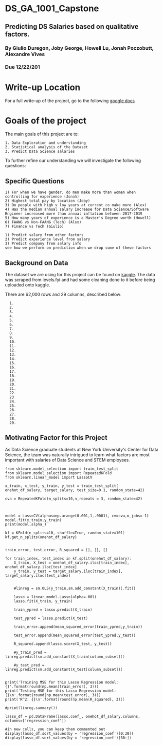 # DS_GA_1001_Capstone



## Predicting DS Salaries based on qualitative factors.
### By Giulio Duregon, Joby George, Howell Lu, Jonah Poczobutt, Alexandre Vives
### Due 12/22/201

# Write-up Location

For a full write-up of the project, go to the following [google docs](https://docs.google.com/document/d/1cNr9mMmF3b0EuZzc6ek0Cd8W22jxeAhYq-UoMxkGgTk/edit?usp=sharing)

# Goals of the project

The main goals of this project are to:

    1. Data Exploration and understanding
    2. Statistical analysis of the Dataset 
    3. Predict Data Science salaries
    
To further refine our understanding we will investigate the following questions:

## Specific Questions

    1) For when we have gender, do men make more than women when controlling for experience (Jonah)
    2) Highest total pay by location (Joby)
    3) Do people with high v low years at current co make more (Alex)
    4) Has the median annual salary increase for Data Science/Software Engineer increased more than annual inflation between 2017-2019
    5) How many years of experience is a Master's Degree worth (Howell)
    6) FAANG vs Non-FAANG (Tech) (Alex)
    7) Finance vs Tech (Giulio)

    1) Predict salary from other factors
    2) Predict experience level from salary
    3) Predict company from salary info
    see how we perform on prediction when we drop some of these factors


## Background on Data

The dataset we are using for this project can be found on [kaggle](https://www.kaggle.com/jackogozaly/data-science-and-stem-salaries). The data was scraped from levels.fyi and had some cleaning done to it before being uploaded onto kaggle.

There are 62,000 rows and 29 columns, described below:

      1.
      2.
      3.
      4.
      5.
      6.
      7.
      8.
      9.
      10.
      11.
      12.
      13.
      14.
      15.
      16.
      17.
      18.
      19.
      20.
      21.
      22.
      23
      24.
      25.
      26.
      27.
      28.
      29.
      
      
      

## Motivating Factor for this Project

As Data Science graduate students at New York University's Center for Data Science, the team was naturally intrigued to learn what factors are most important with salaries of Data Science and STEM employees. 


    from sklearn.model_selection import train_test_split
    from sklearn.model_selection import RepeatedKFold
    from sklearn.linear_model import LassoCV

    x_train, x_test, y_train, y_test = train_test_split(
    onehot_df_salary, target_salary, test_size=0.1, random_state=42)

    cva = RepeatedKFold(n_splits=10,n_repeats = 3, random_state=42)



    model = LassoCV(alphas=np.arange(0.001,1,.0001), cv=cva,n_jobs=-1)
    model.fit(x_train,y_train)
    print(model.alpha_)
    
    kf = KFold(n_splits=10, shuffle=True, random_state=101)
    kf.get_n_splits(onehot_df_salary)


    train_error, test_error, R_squared = [], [], []

    for train_index, test_index in kf.split(onehot_df_salary):
        X_train, X_test = onehot_df_salary.iloc[train_index], onehot_df_salary.iloc[test_index]
        y_train, y_test = target_salary.iloc[train_index], target_salary.iloc[test_index]


        #linreg = sm.OLS(y_train,sm.add_constant(X_train)).fit()

        lasso = linear_model.Lasso(alpha=.001)
        lasso.fit(X_train, y_train)

        train_ypred = lasso.predict(X_train)

        test_ypred = lasso.predict(X_test)

        train_error.append(mean_squared_error(train_ypred,y_train))

        test_error.append(mean_squared_error(test_ypred,y_test))

        R_squared.append(lasso.score(X_test, y_test))

        #y_train_pred = linreg.predict(sm.add_constant(X_train[column_subset]))

        #y_test_pred = linreg.predict(sm.add_constant(X_test[column_subset]))


    print('Training MSE for this Lasso Regression model: {}'.format(round(np.mean(train_error), 3)))
    print('Testing MSE for this Lasso Regression model: {}\n'.format(round(np.mean(test_error), 3)))
    print('R^2: {}\n'.format(round(np.mean(R_squared), 3)))

    #print(linreg.summary())

    lasso_df = pd.DataFrame(lasso.coef_, onehot_df_salary.columns, columns=['regression_coef'])
    
    #in new cells, you can keep them commented out
    display(lasso_df.sort_values(by = 'regression_coef')[0:30])
    display(lasso_df.sort_values(by = 'regression_coef')[30:])
